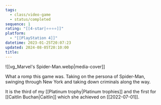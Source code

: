```yaml
---
tags:
  - class/video-game
  - status/completed
sequence: 1
rating: "[[4-star|⭐️⭐️⭐️⭐️]]"
platform:
  - "[[PlayStation 4]]"
datetime: 2023-01-25T20:07:23
updated: 2024-08-05T20:10:00
title:
---
```

![[vg_Marvel's Spider-Man.webp|media-cover]]

What a romp this game was. Taking on the persona of Spider-Man, swinging through New York and taking down criminals along the way.

It is the third of my [[Platinum trophy|Platinum trophies]] and the first for [[Caitlin Buchan|Caitlin]] which she achieved on [[2022-07-01]].